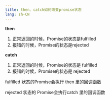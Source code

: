 ```yaml
---
title: then、catch如何改变promise状态
lang: zh-CN
---
```




**then** 

1. 正常返回的时候，Promise的状态是fulfilled
2. 报错的时候，Promise的状态是rejected

**catch**
1. 正常返回的时候，Promise的状态是 fulfilled
2. 报错的时候，Promise的状态是 rejected

fulfilled 状态的Promise会执行 then 里的回调函数

rejected 状态的 Promise会执行catch 里的回调函数


